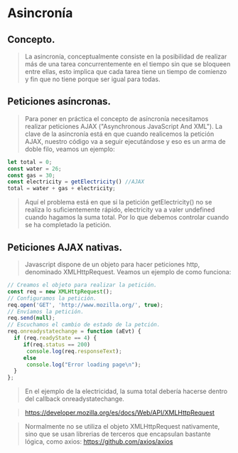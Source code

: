 # Asincronía

## Concepto.

> La asincronía, conceptualmente consiste en la posibilidad de realizar más de una tarea concurrentemente en el tiempo sin que se bloqueen entre ellas, esto implica que cada tarea tiene un tiempo de comienzo y fin que no tiene porque ser igual para todas. 

## Peticiones asíncronas. 

> Para poner en práctica el concepto de asíncronía necesitamos realizar peticiones AJAX ("Asynchronous JavaScript And XML"). La clave de la asincronía está en que cuando realicemos la petición AJAX, nuestro código va a seguir ejecutándose y eso es un arma de doble filo, veamos un ejemplo: 

```javascript 
let total = 0; 
const water = 26;
const gas = 30;
const electricity = getElectricity() //AJAX
total = water + gas + electricity;
```

> Aquí el problema está en que si la petición getElectricity() no se realiza lo suficientemente rápido, electricity va a valer undefined cuando hagamos la suma total. Por lo que debemos controlar cuando se ha completado la petición.

## Peticiones AJAX nativas. 

> Javascript dispone de un objeto para hacer peticiones http, denominado XMLHttpRequest. Veamos un ejemplo de como funciona: 

```javascript 
// Creamos el objeto para realizar la petición.
const req = new XMLHttpRequest();
// Configuramos la petición.
req.open('GET', 'http://www.mozilla.org/', true);
// Envíamos la petición.
req.send(null);
// Escuchamos el cambio de estado de la petción.
req.onreadystatechange = function (aEvt) {
  if (req.readyState == 4) {
     if(req.status == 200)
      console.log(req.responseText);
     else
      console.log("Error loading page\n");
  }
};
```

> En el ejemplo de la electricidad, la suma total debería hacerse dentro del callback onreadystatechange.

> https://developer.mozilla.org/es/docs/Web/API/XMLHttpRequest

> Normalmente no se utiliza el objeto XMLHttpRequest nativamente, sino que se usan librerias de terceros que encapsulan bastante lógica, como axios: https://github.com/axios/axios
